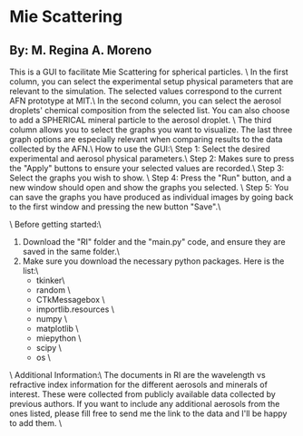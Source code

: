 # Mie Scattering
## By: M. Regina A. Moreno
This is a GUI to facilitate Mie Scattering for spherical particles. \\
In the first column, you can select the experimental setup physical parameters that are relevant to the simulation. The selected values correspond to the current AFN prototype at MIT.\\
In the second column, you can select the aerosol droplets' chemical composition from the selected list. You can also choose to add a SPHERICAL mineral particle to the aerosol droplet. \\
The third column allows you to select the graphs you want to visualize. The last three graph options are especially relevant when comparing results to the data collected by the AFN.\\
How to use the GUI:\\
Step 1: Select the desired experimental and aerosol physical parameters.\\
Step 2: Makes sure to press the "Apply" buttons to ensure your selected values are recorded.\\
Step 3: Select the graphs you wish to show. \\
Step 4: Press the "Run" button, and a new window should open and show the graphs you selected. \\
Step 5: You can save the graphs you have produced as individual images by going back to the first window and pressing the new button "Save".\\

\\
Before getting started:\\
1. Download the "RI" folder and the "main.py" code, and ensure they are saved in the same folder.\\
2. Make sure you download the necessary python packages. Here is the list:\\
	- tkinker\\
	- random \\
	- CTkMessagebox \\
	- importlib.resources \\
	- numpy \\
	- matplotlib \\
	- miepython \\
	- scipy \\
	- os \\

\\
Additional Information:\\
The documents in RI are the wavelength vs refractive index information for the different aerosols and minerals of interest. These were collected from publicly available data collected by previous authors. If you want to include any additional aerosols from the ones listed, please fill free to send me the link to the data and I'll be happy to add them. \\
